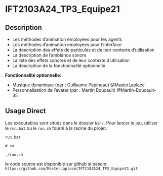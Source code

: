 # IFT2103A24_TP3_Equipe21

## Description

- Les méthodes d’animation employées pour les agents
- Les méthodes d’animation employées pour l’interface
- La description des effets de particules et de leur contexte d’utilisation
- La description de l’ambiance sonore
- La liste des effets sonores et de leur contexte d’utilisation
- La description de la fonctionnalité optionnelle

**Fonctionnalité optionnelle:**
- Musique dynamique (par : Guillaume Papineau) @MasterLaplace
- Personnalisation de l’avatar (par : Martin Boucault) @Martin-Boucault-35

## Usage Direct

Les exécutables sont situés dans le dossier `bin/`.
Pour lancer le jeu, utiliser le `run.bat` ou le `run.sh` fourni à la racine du projet.

```shell
run.bat

# ou

./run.sh
```

le code source est disponible sur github si besoin:
`https://github.com/MasterLaplace/IFT2103A24_TP3_Equipe21.git`
